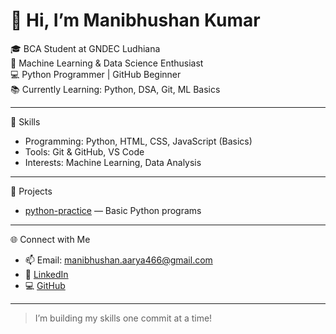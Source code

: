 # 👋 Hi, I’m Manibhushan Kumar

🎓 BCA Student at GNDEC Ludhiana  
🧠 Machine Learning & Data Science Enthusiast  
💻 Python Programmer | GitHub Beginner  
📚 Currently Learning: Python, DSA, Git, ML Basics  

---

   🔧 Skills
- Programming: Python, HTML, CSS, JavaScript (Basics)
- Tools: Git & GitHub, VS Code
- Interests: Machine Learning, Data Analysis

---

   📂 Projects
- [python-practice](https://github.com/CodeWithManibhushan/python-practice) — Basic Python programs

---

   🌐 Connect with Me
- 📫 Email: [manibhushan.aarya466@gmail.com](mailto:manibhushan.aarya466@gmail.com)
- 🔗 [LinkedIn](https://www.linkedin.com/in/manibhushan-kumar-1067692b6)
- 💻 [GitHub](https://github.com/CodeWithManibhushan)

---

> I’m building my skills one commit at a time!
